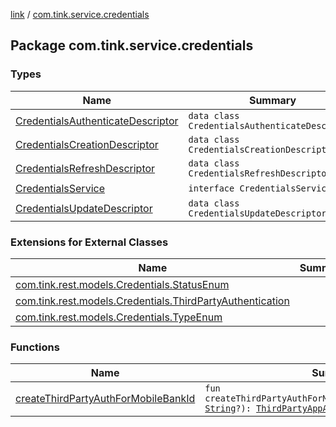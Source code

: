[link](../index.md) / [com.tink.service.credentials](./index.md)

## Package com.tink.service.credentials

### Types

| Name | Summary |
|---|---|
| [CredentialsAuthenticateDescriptor](-credentials-authenticate-descriptor/index.md) | `data class CredentialsAuthenticateDescriptor` |
| [CredentialsCreationDescriptor](-credentials-creation-descriptor/index.md) | `data class CredentialsCreationDescriptor` |
| [CredentialsRefreshDescriptor](-credentials-refresh-descriptor/index.md) | `data class CredentialsRefreshDescriptor` |
| [CredentialsService](-credentials-service/index.md) | `interface CredentialsService` |
| [CredentialsUpdateDescriptor](-credentials-update-descriptor/index.md) | `data class CredentialsUpdateDescriptor` |

### Extensions for External Classes

| Name | Summary |
|---|---|
| [com.tink.rest.models.Credentials.StatusEnum](com.tink.rest.models.-credentials.-status-enum/index.md) |  |
| [com.tink.rest.models.Credentials.ThirdPartyAuthentication](com.tink.rest.models.-credentials.-third-party-authentication/index.md) |  |
| [com.tink.rest.models.Credentials.TypeEnum](com.tink.rest.models.-credentials.-type-enum/index.md) |  |

### Functions

| Name | Summary |
|---|---|
| [createThirdPartyAuthForMobileBankId](create-third-party-auth-for-mobile-bank-id.md) | `fun createThirdPartyAuthForMobileBankId(autostartToken: `[`String`](https://kotlinlang.org/api/latest/jvm/stdlib/kotlin/-string/index.html)`?): `[`ThirdPartyAppAuthentication`](../com.tink.model.authentication/-third-party-app-authentication/index.md)`?` |
